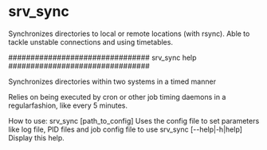 # srv_sync
Synchronizes directories to local or remote locations (with rsync). Able to tackle unstable connections and using timetables.


################################ srv_sync help ################################

Synchronizes directories within two systems in a timed manner

Relies on being executed by cron or other job timing daemons in a regularfashion, like every 5 minutes.


How to use:
  srv_sync [path_to_config]    Uses the config file to set parameters like log file, PID files and job config file to use
  srv_sync [--help|-h|help]    Display this help.
